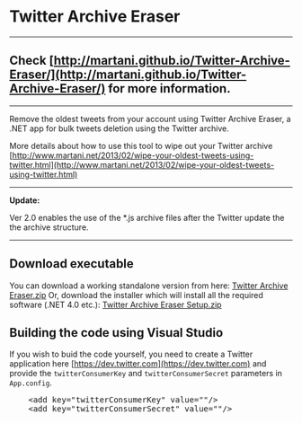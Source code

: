 Twitter Archive Eraser
======================

_______
**Check [http://martani.github.io/Twitter-Archive-Eraser/](http://martani.github.io/Twitter-Archive-Eraser/) for more information.**
-----------
_______

Remove the oldest tweets from your account using Twitter Archive Eraser, a .NET app for bulk tweets deletion using the Twitter archive.

More details about how to use this tool to wipe out your Twitter archive [http://www.martani.net/2013/02/wipe-your-oldest-tweets-using-twitter.html](http://www.martani.net/2013/02/wipe-your-oldest-tweets-using-twitter.html)
_______
**Update:**

Ver 2.0 enables the use of the *.js archive files after the Twitter update the the archive structure.
_______

Download executable
-------------------

You can download a working standalone version from here: [Twitter Archive Eraser.zip](Twitter%20Archive%20Eraser.zip?raw=true)
Or, download the installer which will install all the required software (.NET 4.0 etc.): [Twitter Archive Eraser Setup.zip](Twitter%20Archive%20Eraser%20Setup.zip?raw=true)


Building the code using Visual Studio
----------------------------

If you wish to buid the code yourself, you need to create a Twitter application here [https://dev.twitter.com](https://dev.twitter.com) and provide the `twitterConsumerKey` and `twitterConsumerSecret` parameters in `App.config`.
<pre>
	&lt;add key="twitterConsumerKey" value=""/>
	&lt;add key="twitterConsumerSecret" value=""/>
</pre>
